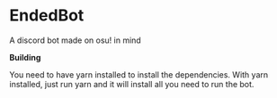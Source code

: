 # EndedBot
A discord bot made on osu! in mind

**Building**

You need to have yarn installed to install the dependencies. With yarn installed, just run yarn and it will install all you need to run the bot.
